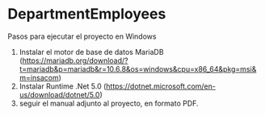 # DepartmentEmployees

Pasos para ejecutar el proyecto en Windows
1) Instalar el motor de base de datos MariaDB (https://mariadb.org/download/?t=mariadb&p=mariadb&r=10.6.8&os=windows&cpu=x86_64&pkg=msi&m=insacom)
2) Instalar Runtime .Net 5.0 (https://dotnet.microsoft.com/en-us/download/dotnet/5.0)
3) seguir el manual adjunto al proyecto, en formato PDF.
